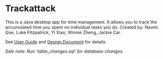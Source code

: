 # Trackattack

This is a Java desktop app for time management. It allows you to track the accumulated time you spent on individual tasks you do. Created by: Naomi Que, Luke Fitzpatrick, Yi Xiao, Winnie Zheng, Jackie Cai.


See [User Guide](https://github.com/yixiaoyx/time-tracker/blob/master/documentation/Help%20Document%20%E2%80%93%20How%20to%20use%20Trackattack.pdf) and [Design Document](https://github.com/yixiaoyx/time-tracker/blob/master/documentation/trackattack%20design%20document.pdf) for details.


*Side note: Run 'table_changes.sql' for database changes.*
